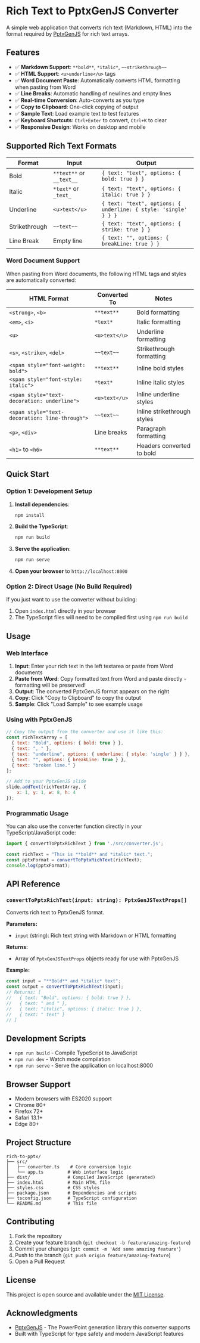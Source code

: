# Rich Text to PptxGenJS Converter

A simple web application that converts rich text (Markdown, HTML) into the format required by [PptxGenJS](https://gitbrent.github.io/PptxGenJS/) for rich text arrays.

## Features

- ✅ **Markdown Support**: `**bold**`, `*italic*`, `~~strikethrough~~`
- ✅ **HTML Support**: `<u>underline</u>` tags
- ✅ **Word Document Paste**: Automatically converts HTML formatting when pasting from Word
- ✅ **Line Breaks**: Automatic handling of newlines and empty lines
- ✅ **Real-time Conversion**: Auto-converts as you type
- ✅ **Copy to Clipboard**: One-click copying of output
- ✅ **Sample Text**: Load example text to test features
- ✅ **Keyboard Shortcuts**: `Ctrl+Enter` to convert, `Ctrl+K` to clear
- ✅ **Responsive Design**: Works on desktop and mobile

## Supported Rich Text Formats

| Format | Input | Output |
|--------|-------|--------|
| Bold | `**text**` or `__text__` | `{ text: "text", options: { bold: true } }` |
| Italic | `*text*` or `_text_` | `{ text: "text", options: { italic: true } }` |
| Underline | `<u>text</u>` | `{ text: "text", options: { underline: { style: 'single' } } }` |
| Strikethrough | `~~text~~` | `{ text: "text", options: { strike: true } }` |
| Line Break | Empty line | `{ text: "", options: { breakLine: true } }` |

### Word Document Support

When pasting from Word documents, the following HTML tags and styles are automatically converted:

| HTML Format | Converted To | Notes |
|-------------|--------------|-------|
| `<strong>`, `<b>` | `**text**` | Bold formatting |
| `<em>`, `<i>` | `*text*` | Italic formatting |
| `<u>` | `<u>text</u>` | Underline formatting |
| `<s>`, `<strike>`, `<del>` | `~~text~~` | Strikethrough formatting |
| `<span style="font-weight: bold">` | `**text**` | Inline bold styles |
| `<span style="font-style: italic">` | `*text*` | Inline italic styles |
| `<span style="text-decoration: underline">` | `<u>text</u>` | Inline underline styles |
| `<span style="text-decoration: line-through">` | `~~text~~` | Inline strikethrough styles |
| `<p>`, `<div>` | Line breaks | Paragraph formatting |
| `<h1>` to `<h6>` | `**text**` | Headers converted to bold |

## Quick Start

### Option 1: Development Setup

1. **Install dependencies**:
   ```bash
   npm install
   ```

2. **Build the TypeScript**:
   ```bash
   npm run build
   ```

3. **Serve the application**:
   ```bash
   npm run serve
   ```

4. **Open your browser** to `http://localhost:8000`

### Option 2: Direct Usage (No Build Required)

If you just want to use the converter without building:

1. Open `index.html` directly in your browser
2. The TypeScript files will need to be compiled first using `npm run build`

## Usage

### Web Interface

1. **Input**: Enter your rich text in the left textarea or paste from Word documents
2. **Paste from Word**: Copy formatted text from Word and paste directly - formatting will be preserved!
3. **Output**: The converted PptxGenJS format appears on the right
4. **Copy**: Click "Copy to Clipboard" to copy the output
5. **Sample**: Click "Load Sample" to see example usage

### Using with PptxGenJS

```javascript
// Copy the output from the converter and use it like this:
const richTextArray = [
  { text: "Bold", options: { bold: true } },
  { text: ", " },
  { text: "underline", options: { underline: { style: 'single' } } },
  { text: "", options: { breakLine: true } },
  { text: "broken line." }
];

// Add to your PptxGenJS slide
slide.addText(richTextArray, {
    x: 1, y: 1, w: 8, h: 4
});
```

### Programmatic Usage

You can also use the converter function directly in your TypeScript/JavaScript code:

```typescript
import { convertToPptxRichText } from './src/converter.js';

const richText = "This is **bold** and *italic* text.";
const pptxFormat = convertToPptxRichText(richText);
console.log(pptxFormat);
```

## API Reference

### `convertToPptxRichText(input: string): PptxGenJSTextProps[]`

Converts rich text to PptxGenJS format.

**Parameters:**
- `input` (string): Rich text string with Markdown or HTML formatting

**Returns:**
- Array of `PptxGenJSTextProps` objects ready for use with PptxGenJS

**Example:**
```typescript
const input = "**Bold** and *italic* text";
const output = convertToPptxRichText(input);
// Returns: [
//   { text: "Bold", options: { bold: true } },
//   { text: " and " },
//   { text: "italic", options: { italic: true } },
//   { text: " text" }
// ]
```

## Development Scripts

- `npm run build` - Compile TypeScript to JavaScript
- `npm run dev` - Watch mode compilation
- `npm run serve` - Serve the application on localhost:8000

## Browser Support

- Modern browsers with ES2020 support
- Chrome 80+
- Firefox 72+
- Safari 13.1+
- Edge 80+

## Project Structure

```
rich-to-pptx/
├── src/
│   ├── converter.ts    # Core conversion logic
│   └── app.ts         # Web interface logic
├── dist/              # Compiled JavaScript (generated)
├── index.html         # Main HTML file
├── styles.css         # CSS styles
├── package.json       # Dependencies and scripts
├── tsconfig.json      # TypeScript configuration
└── README.md          # This file
```

## Contributing

1. Fork the repository
2. Create your feature branch (`git checkout -b feature/amazing-feature`)
3. Commit your changes (`git commit -m 'Add some amazing feature'`)
4. Push to the branch (`git push origin feature/amazing-feature`)
5. Open a Pull Request

## License

This project is open source and available under the [MIT License](LICENSE).

## Acknowledgments

- [PptxGenJS](https://gitbrent.github.io/PptxGenJS/) - The PowerPoint generation library this converter supports
- Built with TypeScript for type safety and modern JavaScript features 